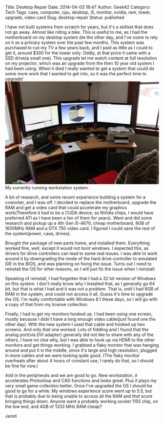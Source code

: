 Title: Desktop Repair
Date: 2014-04-03 18:47
Author: Geek42
Category: Tech
Tags: case, computer, cpu, desktop, i5, monitor, nvidia, ram, tower, upgrade, video card
Slug: desktop-repair
Status: published

I have not built systems from scratch for years, but it's a skillset
that does not go away. Almost like riding a bike. This is useful to me,
as I had the motherboard on my desktop system die the other day, and
I've come to rely on it as a primary system over the past few months.
This system was purchased to run my TV a few years back, and I paid as
little as I could to get it, around \$300 for the tower only. Oddly, at
that price it came with a SSD drive(a small one). This upgrade let me
watch content at full resolution on my projector, which was an upgrade
from the then 10 year old system I had been using. When it died I really
wanted to get a system that could do some more work that I wanted to get
into, so it was the perfect time to upgrade!  
<img src="images/IMG_0054.jpg" style="width: 700px; max-width: 100%; height: auto;" alt="Workstation" />
My currently running workstation system.

<!--more-->

A bit of research, and some recent experience building a system for a
coworker, and I was off. I decided to replace the motherboard, upgrade
the RAM and get a video card that could accelerate my graphics
work(Therefore it had to be a CUDA device, so NVidia chips, I would have
preferred ATI as I have been a fan of them for years). Went and did some
research and pickup up a 4th Gen i5-4670, cheap motherboard, 8GB of
1600MHz RAM and a GTX 750 video card. I figured I could save the rest of
the system(power, case, drives).

Brought the package of new parts home, and installed them. Everything
worked fine, well, except it would not boot windows. I expected this, as
drivers for drive controllers can lead to some real issues. I was able
to work around it by downgrading the mode of the hard drive controller
to emulated IDE in the BIOS, and was planning on fixing the issue. Turns
out I need to reinstall the OS for other reasons, so I will just fix the
issue when I reinstall.

Speaking of reinstall, I had forgotten that I had a 32 bit version of
Windows on this system. I don't really know why I installed that, as I
generally go 64 bit, but that is what I had and it was not a problem.
That is, until I had 8GB of RAM in the system, and could not access it
all. Guess it's time to upgrade the OS. I'm really comfortable with
Windows 8.1 these days, so I will go with a copy of that from my license
collection.

Finally, I had to get my monitors hooked up. I had been using one
screen, mostly because I didn't have a long enough video cable(just
found one the other day). With the new system I used that cable and
hooked up two screens. And only that one worked. Lots of fiddling and I
found that the analog port(via DVI adapter) generally did not like to
share with any of the others, I have no clue why, but I was able to hook
up via HDMI to the other monitors and get things working. I grabbed a
flaky monitor that was hanging around and put it in the middle, since
it's large and high resolution, plugged in more cables and we were
looking quite good. (The flaky monitor overheats after about 4 hours of
constant use, I rarely do that, so I should be fine for now.)

Add in the peripherals and we are good to go. New workstation, it
accelerates Photoshop and CAD functions and looks great. Plus it plays
my very small game collection better. Once I've upgraded the OS I should
be good to go for a while. My windows experience score went up to 5.5,
but that is probably due to being unable to access all the RAM and that
score bringing things down. Anyone want a probably working socket 1155
chip, on the low end, and 4GB of 1333 MHz RAM cheap?

Jared

